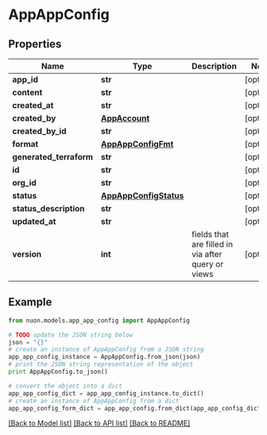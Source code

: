 # AppAppConfig


## Properties

Name | Type | Description | Notes
------------ | ------------- | ------------- | -------------
**app_id** | **str** |  | [optional] 
**content** | **str** |  | [optional] 
**created_at** | **str** |  | [optional] 
**created_by** | [**AppAccount**](AppAccount.md) |  | [optional] 
**created_by_id** | **str** |  | [optional] 
**format** | [**AppAppConfigFmt**](AppAppConfigFmt.md) |  | [optional] 
**generated_terraform** | **str** |  | [optional] 
**id** | **str** |  | [optional] 
**org_id** | **str** |  | [optional] 
**status** | [**AppAppConfigStatus**](AppAppConfigStatus.md) |  | [optional] 
**status_description** | **str** |  | [optional] 
**updated_at** | **str** |  | [optional] 
**version** | **int** | fields that are filled in via after query or views | [optional] 

## Example

```python
from nuon.models.app_app_config import AppAppConfig

# TODO update the JSON string below
json = "{}"
# create an instance of AppAppConfig from a JSON string
app_app_config_instance = AppAppConfig.from_json(json)
# print the JSON string representation of the object
print AppAppConfig.to_json()

# convert the object into a dict
app_app_config_dict = app_app_config_instance.to_dict()
# create an instance of AppAppConfig from a dict
app_app_config_form_dict = app_app_config.from_dict(app_app_config_dict)
```
[[Back to Model list]](../README.md#documentation-for-models) [[Back to API list]](../README.md#documentation-for-api-endpoints) [[Back to README]](../README.md)


